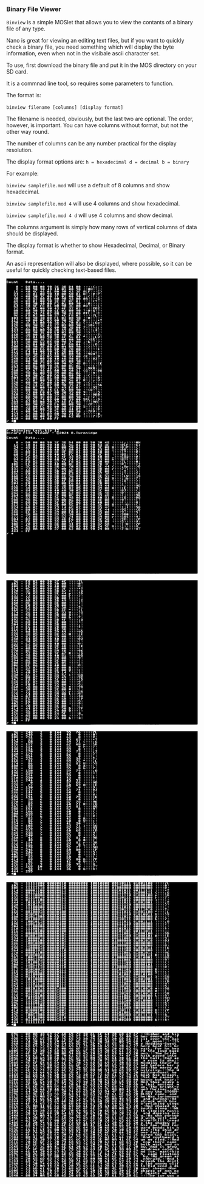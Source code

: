 ### Binary File Viewer

`Binview` is a simple MOSlet that allows you to view the contants of a binary file of any type.

Nano is great for viewing an editing text files, but if you want to quickly check a binary file, you need something which will display the byte information, even when not in the visibale ascii character set.

To use, first download the binary file and put it in the MOS directory on your SD card.

It is a commnad line tool, so requires some parameters to function.

The format is:

`binview filename [columns] [display format]`

The filename is needed, obviously, but the last two are optional. The order, however, is important. You can have columns without format, but not the other way round. 

The number of columns can be any number practical for the display resolution.

The display format options are:
`h = hexadecimal
d = decimal
b = binary`

For example:

`binview samplefile.mod` will use a default of 8 columns and show hexadecimal.

`binview samplefile.mod 4` will use 4 columns and show hexadecimal.

`binview samplefile.mod 4 d` will use 4 columns and show decimal.


The columns argument is simply how many rows of vertical columns of data should be displayed.

The display format is whether to show Hexadecimal, Decimal, or Binary format.

An ascii representation will also be displayed, where possible, so it can be useful for quickly checking text-based files.

![](./bv1.png)

![](./bv2.png)

![](./bv3.png)

![](./bv4.png)

![](./bv5.png)

![](./bv6.png)


